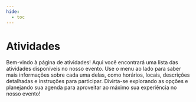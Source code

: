 ```yaml
---
hide:
  - toc
---
```


# Atividades

Bem-vindo à página de atividades! Aqui você encontrará uma lista das atividades disponíveis no nosso evento. Use o menu ao lado para saber mais informações sobre cada uma delas, como horários, locais, descrições detalhadas e instruções para participar. Divirta-se explorando as opções e planejando sua agenda para aproveitar ao máximo sua experiência no nosso evento!
